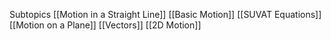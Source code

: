 Subtopics
	[[Motion in a Straight Line]]
		[[Basic Motion]]
		[[SUVAT Equations]]
	[[Motion on a Plane]]
		[[Vectors]]
		[[2D Motion]]
			
	
